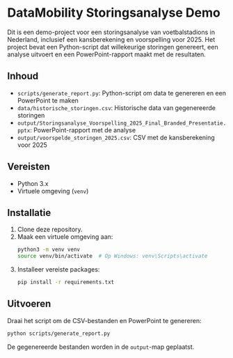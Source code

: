
# DataMobility Storingsanalyse Demo

Dit is een demo-project voor een storingsanalyse van voetbalstadions in Nederland, inclusief een kansberekening en voorspelling voor 2025. 
Het project bevat een Python-script dat willekeurige storingen genereert, een analyse uitvoert en een PowerPoint-rapport maakt met de resultaten.

## Inhoud

- `scripts/generate_report.py`: Python-script om data te genereren en een PowerPoint te maken
- `data/historische_storingen.csv`: Historische data van gegenereerde storingen
- `output/Storingsanalyse_Voorspelling_2025_Final_Branded_Presentatie.pptx`: PowerPoint-rapport met de analyse
- `output/voorspelde_storingen_2025.csv`: CSV met de kansberekening voor 2025

## Vereisten

- Python 3.x
- Virtuele omgeving (`venv`)

## Installatie

1. Clone deze repository.
2. Maak een virtuele omgeving aan:
    ```bash
    python3 -m venv venv
    source venv/bin/activate  # Op Windows: venv\Scripts\activate
    ```
3. Installeer vereiste packages:
    ```bash
    pip install -r requirements.txt
    ```

## Uitvoeren

Draai het script om de CSV-bestanden en PowerPoint te genereren:
```bash
python scripts/generate_report.py
```

De gegenereerde bestanden worden in de `output`-map geplaatst.
